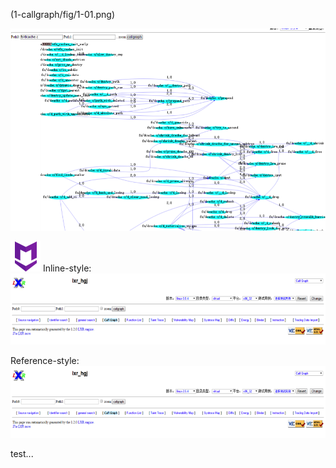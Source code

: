 (1-callgraph/fig/1-01.png)


![image](1-callgraph/1-16.png "Logo Title Text 1")

![alt text][logo]
Inline-style:
![alt text](https://github.com/xyongcn/cg-rtl-manual/blob/master/1-callgraph/fig/1-01.png "Logo Title Text 1")

Reference-style:
![Fig 1-1][figure1-1]

[logo]: https://github.com/adam-p/markdown-here/raw/master/src/common/images/icon48.png "Logo Title Text 2"


[figure1-1]: https://github.com/xyongcn/cg-rtl-manual/blob/master/1-callgraph/fig/1-01.png "Fig 1-1"

test...